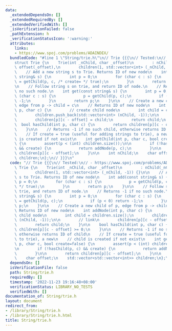 ```yaml
---
data:
  _extendedDependsOn: []
  _extendedRequiredBy: []
  _extendedVerifiedWith: []
  _isVerificationFailed: false
  _pathExtension: h
  _verificationStatusIcon: ':warning:'
  attributes:
    links:
    - https://www.spoj.com/problems/ADAINDEX/
  bundledCode: "#line 1 \"String/trie.h\"\n// Trie {{{\n// Tested:\n// - https://www.spoj.com/problems/ADAINDEX/\n\
    struct Trie {\n    Trie(int _nChild, char _offset)\n        : nChild(_nChild),\
    \ offset(_offset),\n        children(1, std::vector<int> (_nChild, -1)) {}\n\n\
    \    // Add a new string s to Trie. Returns ID of new node\n    int add(const\
    \ string& s) {\n        int p = 0;\n        for (char c : s) {\n            p\
    \ = getChild(p, c, /* create= */ true);\n        }\n        return p;\n    }\n\
    \n    // Follow string s on trie, and return ID of node.\n    // Returns -1 if\
    \ no such node.\n    int get(const string& s) {\n        int p = 0;\n        for\
    \ (char c : s) {\n            p = getChild(p, c);\n            if (p < 0) return\
    \ -1;\n        }\n        return p;\n    }\n\n    // Create a new child of p,\
    \ edge from p -> child = c\n    // Returns ID of new node\n    int addNode(int\
    \ p, char c) {\n        // create child node\n        int child = children.size();\n\
    \        children.push_back(std::vector<int> (nChild, -1));\n\n        // link\n\
    \        children[p][c - offset] = child;\n        return child;\n    }\n\n  \
    \  bool hasChild(int p, char c) {\n        return children[p][c - offset] >= 0;\n\
    \    }\n\n    // Returns -1 if no such child, otherwise returns ID of child\n\
    \    // If create = true (useful for adding strings to trie), a new\n    // child\
    \ is created if not exist\n    int getChild(int p, char c, bool create=false)\
    \ {\n        assert(p < (int) children.size());\n\n        if (!hasChild(p, c)\
    \ && create) {\n            return addNode(p, c);\n        }\n\n        return\
    \ children[p][c - offset];\n    }\n\n    int nChild;\n    char offset;\n    std::vector<std::vector<int>>\
    \ children;\n};\n// }}}\n"
  code: "// Trie {{{\n// Tested:\n// - https://www.spoj.com/problems/ADAINDEX/\nstruct\
    \ Trie {\n    Trie(int _nChild, char _offset)\n        : nChild(_nChild), offset(_offset),\n\
    \        children(1, std::vector<int> (_nChild, -1)) {}\n\n    // Add a new string\
    \ s to Trie. Returns ID of new node\n    int add(const string& s) {\n        int\
    \ p = 0;\n        for (char c : s) {\n            p = getChild(p, c, /* create=\
    \ */ true);\n        }\n        return p;\n    }\n\n    // Follow string s on\
    \ trie, and return ID of node.\n    // Returns -1 if no such node.\n    int get(const\
    \ string& s) {\n        int p = 0;\n        for (char c : s) {\n            p\
    \ = getChild(p, c);\n            if (p < 0) return -1;\n        }\n        return\
    \ p;\n    }\n\n    // Create a new child of p, edge from p -> child = c\n    //\
    \ Returns ID of new node\n    int addNode(int p, char c) {\n        // create\
    \ child node\n        int child = children.size();\n        children.push_back(std::vector<int>\
    \ (nChild, -1));\n\n        // link\n        children[p][c - offset] = child;\n\
    \        return child;\n    }\n\n    bool hasChild(int p, char c) {\n        return\
    \ children[p][c - offset] >= 0;\n    }\n\n    // Returns -1 if no such child,\
    \ otherwise returns ID of child\n    // If create = true (useful for adding strings\
    \ to trie), a new\n    // child is created if not exist\n    int getChild(int\
    \ p, char c, bool create=false) {\n        assert(p < (int) children.size());\n\
    \n        if (!hasChild(p, c) && create) {\n            return addNode(p, c);\n\
    \        }\n\n        return children[p][c - offset];\n    }\n\n    int nChild;\n\
    \    char offset;\n    std::vector<std::vector<int>> children;\n};\n// }}}\n"
  dependsOn: []
  isVerificationFile: false
  path: String/trie.h
  requiredBy: []
  timestamp: '2022-11-23 19:16:48+08:00'
  verificationStatus: LIBRARY_NO_TESTS
  verifiedWith: []
documentation_of: String/trie.h
layout: document
redirect_from:
- /library/String/trie.h
- /library/String/trie.h.html
title: String/trie.h
---
```

